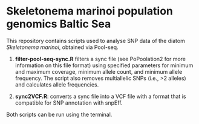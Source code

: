 # Skeletonema marinoi population genomics Baltic Sea

This repository contains scripts used to analyse SNP data of the diatom *Skeletonema marinoi*, obtained via Pool-seq.

1. **filter-pool-seq-sync.R** filters a sync file (see PoPoolation2 for more information on this file format) using specified parameters for minimum and maximum coverage, minimum allele count, and minimum allele frequency. The script also removes multiallelic SNPs (i.e., >2 alleles) and calculates allele frequencies.

2. **sync2VCF.R**: converts a sync file into a VCF file with a format that is compatible for SNP annotation with snpEff.

Both scripts can be run using the terminal.
